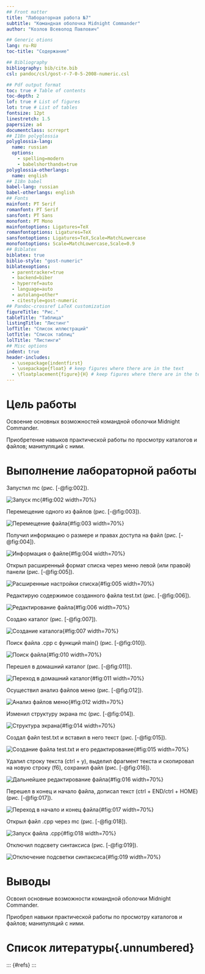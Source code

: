 ```yaml
---
## Front matter
title: "Лабораторная работа №7"
subtitle: "Командная оболочка Midnight Commander"
author: "Козлов Всеволод Павлович"

## Generic otions
lang: ru-RU
toc-title: "Содержание"

## Bibliography
bibliography: bib/cite.bib
csl: pandoc/csl/gost-r-7-0-5-2008-numeric.csl

## Pdf output format
toc: true # Table of contents
toc-depth: 2
lof: true # List of figures
lot: true # List of tables
fontsize: 12pt
linestretch: 1.5
papersize: a4
documentclass: scrreprt
## I18n polyglossia
polyglossia-lang:
  name: russian
  options:
	- spelling=modern
	- babelshorthands=true
polyglossia-otherlangs:
  name: english
## I18n babel
babel-lang: russian
babel-otherlangs: english
## Fonts
mainfont: PT Serif
romanfont: PT Serif
sansfont: PT Sans
monofont: PT Mono
mainfontoptions: Ligatures=TeX
romanfontoptions: Ligatures=TeX
sansfontoptions: Ligatures=TeX,Scale=MatchLowercase
monofontoptions: Scale=MatchLowercase,Scale=0.9
## Biblatex
biblatex: true
biblio-style: "gost-numeric"
biblatexoptions:
  - parentracker=true
  - backend=biber
  - hyperref=auto
  - language=auto
  - autolang=other*
  - citestyle=gost-numeric
## Pandoc-crossref LaTeX customization
figureTitle: "Рис."
tableTitle: "Таблица"
listingTitle: "Листинг"
lofTitle: "Список иллюстраций"
lotTitle: "Список таблиц"
lolTitle: "Листинги"
## Misc options
indent: true
header-includes:
  - \usepackage{indentfirst}
  - \usepackage{float} # keep figures where there are in the text
  - \floatplacement{figure}{H} # keep figures where there are in the text
---
```


# Цель работы

Освоение основных возможностей командной оболочки Midnight Commander. 

Приобретение навыков практической работы по просмотру каталогов и файлов; манипуляций с ними.

# Выполнение лабораторной работы

Запустил mc (рис. [-@fig:002]).

![Запуск mc](image/2.png){#fig:002 width=70%}

Перемещение одного из файлов (рис. [-@fig:003]).

![Перемещение файла](image/3.png){#fig:003 width=70%}

Получил информацию о размере и правах доступа на файл (рис. [-@fig:004]).

![Информация о файле](image/4.png){#fig:004 width=70%}

Открыл расширенный формат списка через меню левой (или правой) панели (рис. [-@fig:005]).

![Расширенные настройки списка](image/5.png){#fig:005 width=70%}

Редактирую содержимое созданного файла test.txt (рис. [-@fig:006]).

![Редактирование файла](image/6.png){#fig:006 width=70%}

Создаю каталог (рис. [-@fig:007]).

![Создание каталога](image/7.png){#fig:007 width=70%}

Поиск файла .cpp с функций main() (рис. [-@fig:010]).

![Поиск файла](image/10.png){#fig:010 width=70%}

Перешел в домашний каталог (рис. [-@fig:011]).

![Переход в домашний каталог](image/11.png){#fig:011 width=70%}

Осуществил анализ файлов меню (рис. [-@fig:012]).

![Анализ файлов меню](image/12.png){#fig:012 width=70%}

Изменил структуру экрана mc (рис. [-@fig:014]).

![Структура экрана](image/14.png){#fig:014 width=70%}

Создал файл test.txt и вставил в него текст (рис. [-@fig:015]).

![Создание файла test.txt и его редактирование](image/15.png){#fig:015 width=70%}

Удалил строку текста (ctrl + y), выделил фрагмент текста и скопировал на новую строку (f6), сохранил файл (рис. [-@fig:016]).

![Дальнейшее редактирование файла](image/16.png){#fig:016 width=70%}

Перешел в конец и начало файла, дописал текст (ctrl + END/ctrl + HOME) (рис. [-@fig:017]).

![Переход в начало и конец файла](image/17.png){#fig:017 width=70%}

Открыл файл .cpp через mc (рис. [-@fig:018]).

![Запуск файла .cpp](image/18.png){#fig:018 width=70%}

Отключил подсвету синтаксиса (рис. [-@fig:019]).

![Отключение подсветки синтаксиса ](image/19.png){#fig:019 width=70%}

# Выводы

Освоил основные возможности командной оболочки Midnight Commander. 

Приобрел навыки практической работы по просмотру каталогов и файлов; манипуляций с ними.

# Список литературы{.unnumbered}

::: {#refs}
:::
